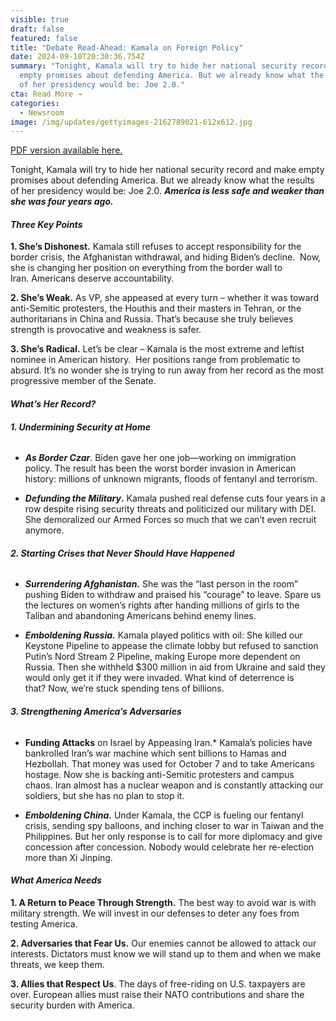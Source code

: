 ```yaml
---
visible: true
draft: false
featured: false
title: "Debate Read-Ahead: Kamala on Foreign Policy"
date: 2024-09-10T20:30:36.754Z
summary: "Tonight, Kamala will try to hide her national security record and make
  empty promises about defending America. But we already know what the results
  of her presidency would be: Joe 2.0."
cta: Read More →
categories:
  - Newsroom
image: /img/updates/gettyimages-2162789021-612x612.jpg
---
```

[PDF version available here.](https://www.dropbox.com/scl/fi/mhgctwldw5bx3w53sqhyr/09.10.24-Debate-Read-Ahead-FINAL.pdf?rlkey=hxztmvzcyx22akxpo2fr30sje&st=6deeur0o&dl=0)

Tonight, Kamala will try to hide her national security record and make empty promises about defending America. But we already know what the results of her presidency would be: Joe 2.0. ***America is less safe and weaker than she was four years ago.***

#### ***Three Key Points***

**1. She’s Dishonest.** Kamala still refuses to accept responsibility for the border crisis, the Afghanistan withdrawal, and hiding Biden’s decline.  Now, she is changing her position on everything from the border wall to Iran. Americans deserve accountability.

**2. She’s Weak.** As VP, she appeased at every turn – whether it was toward anti-Semitic protesters, the Houthis and their masters in Tehran, or the authoritarians in China and Russia. That’s because she truly believes strength is provocative and weakness is safer. 

**3. She’s Radical.** Let’s be clear – Kamala is the most extreme and leftist nominee in American history.  Her positions range from problematic to absurd. It’s no wonder she is trying to run away from her record as the most progressive member of the Senate.

#### ***What’s Her Record?***

###### **1. Undermining Security at Home**

* ***As Border Czar***. Biden gave her one job—working on immigration policy. The result has been the worst border invasion in American history: millions of unknown migrants, floods of fentanyl and terrorism.

<!---->

* ***Defunding the Military*.** Kamala pushed real defense cuts four years in a row despite rising security threats and politicized our military with DEI. She demoralized our Armed Forces so much that we can’t even recruit anymore.

###### **2. Starting Crises that Never Should Have Happened**

* ***Surrendering Afghanistan.*** She was the “last person in the room” pushing Biden to withdraw and praised his “courage” to leave. Spare us the lectures on women’s rights after handing millions of girls to the Taliban and abandoning Americans behind enemy lines.  

<!---->

* ***Emboldening Russia.*** Kamala played politics with oil: She killed our Keystone Pipeline to appease the climate lobby but refused to sanction Putin’s Nord Stream 2 Pipeline, making Europe more dependent on Russia. Then she withheld $300 million in aid from Ukraine and said they would only get it if they were invaded. What kind of deterrence is that? Now, we’re stuck spending tens of billions.

###### **3. Strengthening America’s Adversaries**

* **Funding Attacks** on Israel by Appeasing Iran.* Kamala’s policies have bankrolled Iran’s war machine which sent billions to Hamas and Hezbollah. That money was used for October 7 and to take Americans hostage. Now she is backing anti-Semitic protesters and campus chaos. Iran almost has a nuclear weapon and is constantly attacking our soldiers, but she has no plan to stop it.

<!---->

* ***Emboldening China*.** Under Kamala, the CCP is fueling our fentanyl crisis, sending spy balloons, and inching closer to war in Taiwan and the Philippines. But her only response is to call for more diplomacy and give concession after concession. Nobody would celebrate her re-election more than Xi Jinping.

#### ***What America Needs***

**1. A Return to Peace Through Strength.** The best way to avoid war is with military strength. We will invest in our defenses to deter any foes from testing America.

**2. Adversaries that Fear Us.** Our enemies cannot be allowed to attack our interests. Dictators must know we will stand up to them and when we make threats, we keep them.

**3. Allies that Respect Us**. The days of free-riding on U.S. taxpayers are over. European allies must raise their NATO contributions and share the security burden with America.